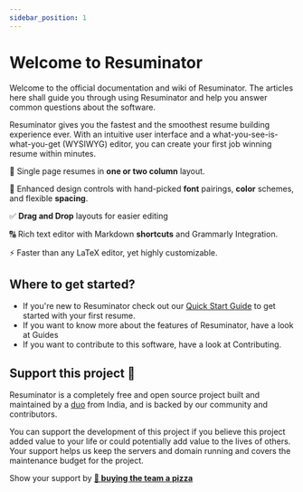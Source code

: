 ```yaml
---
sidebar_position: 1
---
```


# Welcome to Resuminator

Welcome to the official documentation and wiki of Resuminator. The articles here shall guide you through using
Resuminator and help you answer common questions about the software.

Resuminator gives you the fastest and the smoothest resume building experience ever. With an intuitive user interface and
a what-you-see-is-what-you-get (WYSIWYG) editor, you can create your first job winning resume within minutes.

📃 Single page resumes in **one or two column** layout.

🎨 Enhanced design controls with hand-picked **font** pairings, **color** schemes, and flexible **spacing**.

✅ **Drag and Drop** layouts for easier editing

🔠 Rich text editor with Markdown **shortcuts** and Grammarly Integration.

⚡ Faster than any LaTeX editor, yet highly customizable.

## Where to get started?

- If you're new to Resuminator check out our [Quick Start Guide](introduction/quick-start) to get started
  with your first resume.
- If you want to know more about the features of Resuminator, have a look at Guides
- If you want to contribute to this software, have a look at Contributing.

## Support this project 💛

Resuminator is a completely free and open source project built and maintained by a
[duo](https://www.resuminator.in/about#team) from India, and is backed by our community and contributors.

You can support the development of this project if you believe this project added value to your life or could
potentially add value to the lives of others. Your support helps us keep the servers and domain running
and covers the maintenance budget for the project.

Show your support by **[🍕 buying the team a pizza](https://www.buymeacoffee.com/resuminator)**
